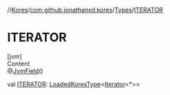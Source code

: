 //[Kores](../../index.md)/[com.github.jonathanxd.kores](../index.md)/[Types](index.md)/[ITERATOR](-i-t-e-r-a-t-o-r.md)



# ITERATOR  
[jvm]  
Content  
@[JvmField](https://kotlinlang.org/api/latest/jvm/stdlib/kotlin.jvm/-jvm-field/index.html)()  
  
val [ITERATOR](-i-t-e-r-a-t-o-r.md): [LoadedKoresType](../../com.github.jonathanxd.kores.type/-loaded-kores-type/index.md)<[Iterator](https://kotlinlang.org/api/latest/jvm/stdlib/kotlin.collections/-iterator/index.html)<*>>  



